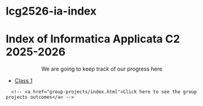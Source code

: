 # lcg2526-ia-index
<!-- definiamo il tipo di pagina -->
<!DOCTYPE html>
<html lang="en">
<!--La sezione head contiene tutte le informazioni utili per la gestione della
    pagina
    • Titolo della pagina (visualizzabile nella barra del browser) <title>…</title>
    • Collegamento ai fogli di stile (vedremo dettagli in seguito) <link>…</link>
    • Metadati (cioè informazioni aggiuntive) <meta>…</meta>
    • Etc.
    -->
<head>
    <title> Index of Informatica Applicata Sezione C2 2025-2026</title>
</head>
<!-- La sezione body contiene la descrizione degli elementi da visualizzare
nella pagina web e le loro caratteristiche
• Non solo testo, link e immagini ma anche la loro disposizione e formattazione -->
<body>
    <!-- Questi elementi vengono chiamati titoli (heading) e il numero associato
corrisponde al livello -->
    <h1>Index of Informatica Applicata C2 2025-2026</h1>
    <!-- <p>…</p> crea un paragrafo di testo (con spaziatura prima e dopo)
• </br> indica semplicemente di creare una nuova linea ("a capo") -->
    <p align="center">We are going to keep track of our progress here</p>
    <ul>
        <li><a href="lezione1/lezione1.html">Class 1</a></li>
        <!-- <li><a href="lezione2/lezione2.html">Class 2</a></li> -->
        <!-- <li><a href="lezione3/lezione3.html">Class 3</a></li> -->
        <!-- <li><a href="lezione4/lezione4.html">Class 4</a></li> -->
        <!-- <li><a href="lezione5/lezione5.html">Class 5</a></li> -->
        <!-- <li><a href="lezione6/lezione6.html">Class 6</a></li> -->
      </ul> 

      <!-- <a href="group-projects/index.html">Click here to see the group projects outcomes</a> -->
</body>
</html>